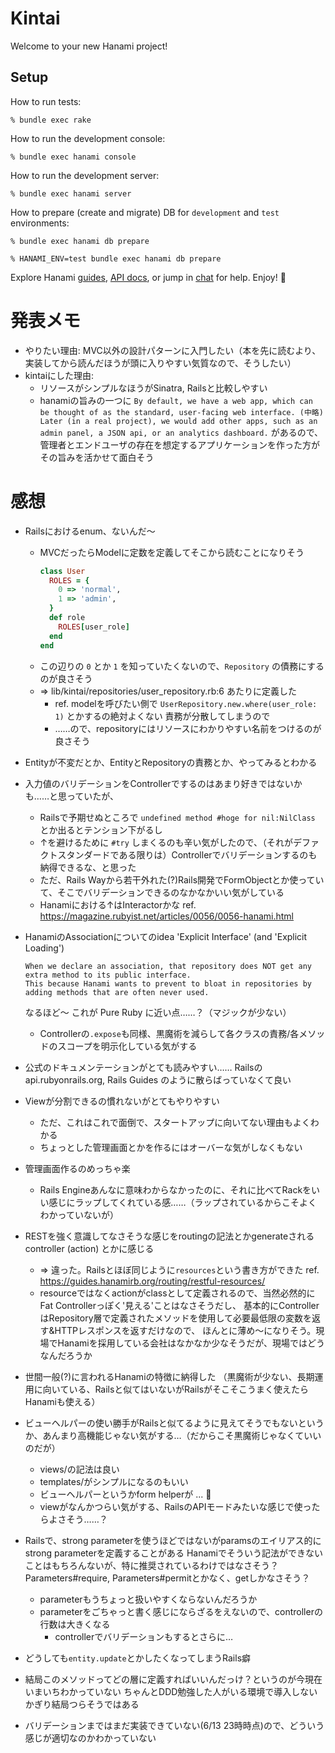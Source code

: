# Kintai

Welcome to your new Hanami project!

## Setup

How to run tests:

```
% bundle exec rake
```

How to run the development console:

```
% bundle exec hanami console
```

How to run the development server:

```
% bundle exec hanami server
```

How to prepare (create and migrate) DB for `development` and `test` environments:

```
% bundle exec hanami db prepare

% HANAMI_ENV=test bundle exec hanami db prepare
```

Explore Hanami [guides](http://hanamirb.org/guides/), [API docs](http://docs.hanamirb.org/1.3.1/), or jump in [chat](http://chat.hanamirb.org) for help. Enjoy! 🌸


# 発表メモ
- やりたい理由: MVC以外の設計パターンに入門したい（本を先に読むより、実装してから読んだほうが頭に入りやすい気質なので、そうしたい）
- kintaiにした理由:
  - リソースがシンプルなほうがSinatra, Railsと比較しやすい
  - hanamiの旨みの一つに `By default, we have a web app, which can be thought of as the standard, user-facing web interface. (中略) Later (in a real project), we would add other apps, such as an admin panel, a JSON api, or an analytics dashboard.` があるので、管理者とエンドユーザの存在を想定するアプリケーションを作った方がその旨みを活かせて面白そう
  
# 感想
- Railsにおけるenum、ないんだ〜
  - MVCだったらModelに定数を定義してそこから読むことになりそう
    ```ruby
    class User
      ROLES = {
        0 => 'normal',
        1 => 'admin',
      }
      def role
        ROLES[user_role]
      end
    end
    ```
  - この辺りの `0` とか `1` を知っていたくないので、`Repository` の債務にするのが良さそう
  - => lib/kintai/repositories/user_repository.rb:6 あたりに定義した
    - ref. modelを呼びたい側で `UserRepository.new.where(user_role: 1)` とかするの絶対よくない 責務が分散してしまうので
    - ……ので、repositoryにはリソースにわかりやすい名前をつけるのが良さそう

- Entityが不変だとか、EntityとRepositoryの責務とか、やってみるとわかる
- 入力値のバリデーションをControllerでするのはあまり好きではないかも……と思っていたが、
  - Railsで予期せぬところで `undefined method #hoge for nil:NilClass` とか出るとテンション下がるし
  - ↑を避けるために `#try` しまくるのも辛い気がしたので、（それがデファクトスタンダードである限りは）Controllerでバリデーションするのも納得できるな、と思った
  - ただ、Rails Wayから若干外れた(?)Rails開発でFormObjectとか使っていて、そこでバリデーションできるのなかなかいい気がしている
  - Hanamiにおける↑はInteractorかな ref. https://magazine.rubyist.net/articles/0056/0056-hanami.html
  
- HanamiのAssociationについてのidea 'Explicit Interface' (and 'Explicit Loading')
  ```
  When we declare an association, that repository does NOT get any extra method to its public interface.
  This because Hanami wants to prevent to bloat in repositories by adding methods that are often never used.
  ```
  なるほど〜 これが Pure Ruby に近い点……？（マジックが少ない）
  - Controllerの`.expose`も同様、黒魔術を減らして各クラスの責務/各メソッドのスコープを明示化している気がする
  
- 公式のドキュメンテーションがとても読みやすい…… Railsの api.rubyonrails.org, Rails Guides のように散らばっていなくて良い

- Viewが分割できるの慣れないがとてもやりやすい
  - ただ、これはこれで面倒で、スタートアップに向いてない理由もよくわかる
  - ちょっとした管理画面とかを作るにはオーバーな気がしなくもない
  
- 管理画面作るのめっちゃ楽
  - Rails Engineあんなに意味わからなかったのに、それに比べてRackをいい感じにラップしてくれている感……（ラップされているからこそよくわかっていないが）
  
- RESTを強く意識してなさそうな感じをroutingの記法とかgenerateされるcontroller (action) とかに感じる
  - => 違った。Railsとほぼ同じように`resources`という書き方ができた ref. https://guides.hanamirb.org/routing/restful-resources/
  - resourceではなくactionがclassとして定義されるので、当然必然的にFat Controllerっぽく'見える'ことはなさそうだし、
    基本的にControllerはRepository層で定義されたメソッドを使用して必要最低限の変数を返す&HTTPレスポンスを返すだけなので、
    ほんとに薄め〜になりそう。現場でHanamiを採用している会社はなかなか少なそうだが、現場ではどうなんだろうか
  
  
- 世間一般(?)に言われるHanamiの特徴に納得した
  （黒魔術が少ない、長期運用に向いている、Railsと似てはいないがRailsがそこそこうまく使えたらHanamiも使える）

- ビューヘルパーの使い勝手がRailsと似てるように見えてそうでもないというか、あんまり高機能じゃない気がする…（だからこそ黒魔術じゃなくていいのだが）
  - views/の記法は良い
  - templates/がシンプルになるのもいい
  - ビューヘルパーというかform helperが ... :thinking:
  - viewがなんかつらい気がする、RailsのAPIモードみたいな感じで使ったらよさそう……？
  
- Railsで、strong parameterを使うほどではないがparamsのエイリアス的にstrong parameterを定義することがある
  Hanamiでそういう記法ができないことはもちろんないが、特に推奨されているわけではなさそう？
  Parameters#require, Parameters#permitとかなく、getしかなさそう？
  - parameterもうちょっと扱いやすくならないんだろうか
  - parameterをごちゃっと書く感じにならざるをえないので、controllerの行数は大きくなる
    - controllerでバリデーションもするとさらに…
  
- どうしても`entity.update`とかしたくなってしまうRails癖

- 結局このメソッドってどの層に定義すればいいんだっけ？というのが今現在いまいちわかっていない ちゃんとDDD勉強した人がいる環境で導入しないかぎり結局つらそうではある

- バリデーションまではまだ実装できていない(6/13 23時時点)ので、どういう感じが適切なのかわかっていない

